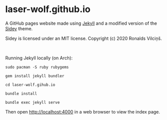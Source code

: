 # laser-wolf.github.io

A GitHub pages website made using [Jekyll](https://jekyllrb.com/) and a modified version of the [Sidey](https://github.com/ronv/sidey) theme.


Sidey is licensed under an MIT license. Copyright (c) 2020 Ronalds Vilciņš.

<br>

Running Jekyll locally (on Arch):

`sudo pacman -S ruby rubygems`

`gem install jekyll bundler`

`cd laser-wolf.gihub.io`

`bundle install`

`bundle exec jekyll serve`

Then open <http://localhost:4000> in a web browser to view the index page.